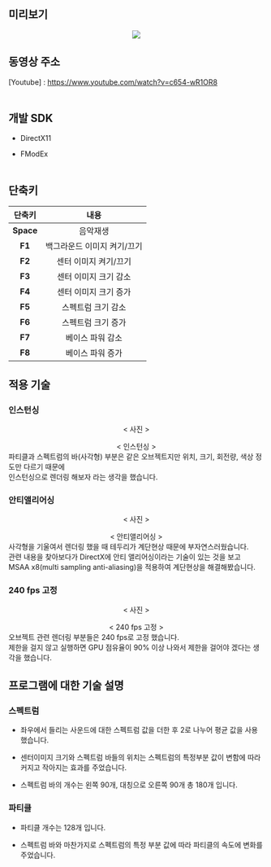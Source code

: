 ## 미리보기

<p align="center">
  <img src="https://postfiles.pstatic.net/MjAyMDA4MDNfMjQ0/MDAxNTk2NDA0Njk4MzUz.wDCxv_0FhLWwdTqlknG6rcx2b1xAB3kT5PWQHAJVl8og.65SPWMH1Mx4Ba8UIHs0Ck-Fv-q77Ot4LAiGqGXPGNUog.GIF.ashi0/ezgif-4-5e0391c06286.gif?type=w966">

## 동영상 주소

[Youtube] : https://www.youtube.com/watch?v=c654-wR1OR8
<br><br/>

## 개발 SDK

* DirectX11

* FModEx
<br><br/>

## 단축키
|단축키|     내용     |
|:---:|:--------:|
|**Space**|음악재생|
|**F1**|백그라운드 이미지 켜기/끄기|
|**F2**|센터 이미지 켜기/끄기|
|**F3**|센터 이미지 크기 감소|
|**F4**|센터 이미지 크기 증가|
|**F5**|스펙트럼 크기 감소|
|**F6**|스펙트럼 크기 증가|
|**F7**|베이스 파워 감소|
|**F8**|베이스 파워 증가|

## 적용 기술

### 인스턴싱
</p> <div align="center"> < 사진 > </div>
</p> <div align="center"> < 인스턴싱 > </div>
  파티클과 스펙트럼의 바(사각형) 부분은 같은 오브젝트지만 위치, 크기, 회전량, 색상 정도만 다르기 때문에 <br>
  인스턴싱으로 렌더링 해보자 라는 생각을 했습니다. <br>
  
### 안티앨리어싱
</p> <div align="center"> < 사진 > </div>
</p> <div align="center"> < 안티앨리어싱 > </div>
  사각형을 기울여서 렌더링 했을 때 테두리가 계단현상 때문에 부자연스러웠습니다. <br>
  관련 내용을 찾아보다가 DirectX에 안티 앨리어싱이라는 기술이 있는 것을 보고 <br>
  MSAA x8(multi sampling anti-aliasing)을 적용하여 계단현상을 해결해봤습니다. <br>

### 240 fps 고정
</p> <div align="center"> < 사진 > </div>
</p> <div align="center"> < 240 fps 고정 > </div>
  오브젝트 관련 렌더링 부분들은 240 fps로 고정 했습니다.<br>
  제한을 걸지 않고 실행하면 GPU 점유율이 90% 이상 나와서 제한을 걸어야 겠다는 생각을 했습니다.<br>

## 프로그램에 대한 기술 설명

### 스펙트럼

* 좌우에서 들리는 사운드에 대한 스펙트럼 값을 더한 후 2로 나누어 평균 값을 사용했습니다. <br>

* 센터이미지 크기와 스펙트럼 바들의 위치는 스펙트럼의 특정부분 값이 변함에 따라 커지고 작아지는 효과를 주었습니다. <br>

* 스펙트럼 바의 개수는 왼쪽 90개, 대칭으로 오른쪽 90개 총 180개 입니다.<br>

### 파티클

* 파티클 개수는 128개 입니다.<br>

* 스펙트럼 바와 마찬가지로 스펙트럼의 특정 부분 값에 따라 파티클의 속도에 변화를 주었습니다.<br>

